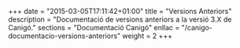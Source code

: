 +++
date        = "2015-03-05T17:11:42+01:00"
title       = "Versions Anteriors"
description = "Documentació de versions anteriors a la versió 3.X de Canigó."
sections    = "Documentació Canigó"
enllac      = "/canigo-documentacio-versions-anteriors"
weight      = 2
+++

